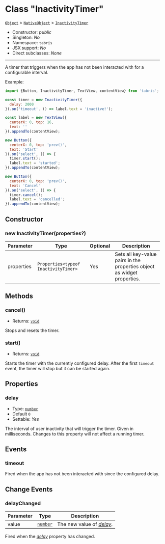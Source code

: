 ---
---
# Class "InactivityTimer"

<span style="white-space:nowrap;">[`Object`](https://developer.mozilla.org/en-US/docs/Web/JavaScript/Reference/Global_Objects/Object)</span> > <span style="white-space:nowrap;">[`NativeObject`](NativeObject.md)</span> > <span style="white-space:nowrap;">[`InactivityTimer`](InactivityTimer.md)</span>

* Constructor: *public*
* Singleton: *No*
* Namespace: `tabris`
* JSX support: *No*
* Direct subclasses: *None*
--------
A timer that triggers when the app has not been interacted with for a configurable interval.


Example:
```js
import {Button, InactivityTimer, TextView, contentView} from 'tabris';

const timer = new InactivityTimer({
  delay: 2000
}).on('timeout', () => label.text = 'inactive!');

const label = new TextView({
  centerX: 0, top: 16,
  text: ''
}).appendTo(contentView);

new Button({
  centerX: 0, top: 'prev()',
  text: 'Start'
}).on('select', () => {
  timer.start();
  label.text = 'started';
}).appendTo(contentView);

new Button({
  centerX: 0, top: 'prev()',
  text: 'Cancel'
}).on('select', () => {
  timer.cancel();
  label.text = 'cancelled';
}).appendTo(contentView);
```
## Constructor

### new InactivityTimer(properties?)

Parameter|Type|Optional|Description
-|-|-|-
properties | <span style="white-space:nowrap;">`Properties<typeof InactivityTimer>`</span> | Yes | Sets all key-value pairs in the properties object as widget properties.

## Methods

### cancel()

* Returns: <span style="white-space:nowrap;">[`void`](https://www.typescriptlang.org/docs/handbook/basic-types.html#void)</span>

Stops and resets the timer.

### start()

* Returns: <span style="white-space:nowrap;">[`void`](https://www.typescriptlang.org/docs/handbook/basic-types.html#void)</span>

Starts the timer with the currently configured delay. After the first `timeout` event, the timer will stop but it can be started again.


## Properties

### delay


* Type: <span style="white-space:nowrap;">[`number`](https://developer.mozilla.org/en-US/docs/Web/JavaScript/Data_structures#Number_type)</span>
* Default `0`
* Settable: *Yes*



The interval of user inactivity that will trigger the timer. Given in milliseconds. Changes to this property will not affect a running timer.


## Events

### timeout

Fired when the app has not been interacted with since the configured delay.

## Change Events

### delayChanged

Parameter|Type|Description
-|-|-
value | <span style="white-space:nowrap;">[`number`](https://developer.mozilla.org/en-US/docs/Web/JavaScript/Data_structures#Number_type)</span> | The new value of [*delay*](#delay).

Fired when the [*delay*](#delay) property has changed.

